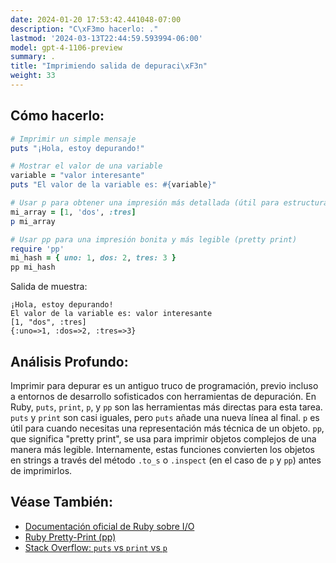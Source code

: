 ```yaml
---
date: 2024-01-20 17:53:42.441048-07:00
description: "C\xF3mo hacerlo: ."
lastmod: '2024-03-13T22:44:59.593994-06:00'
model: gpt-4-1106-preview
summary: .
title: "Imprimiendo salida de depuraci\xF3n"
weight: 33
---
```


## Cómo hacerlo:
```ruby
# Imprimir un simple mensaje
puts "¡Hola, estoy depurando!"

# Mostrar el valor de una variable
variable = "valor interesante"
puts "El valor de la variable es: #{variable}"

# Usar p para obtener una impresión más detallada (útil para estructuras de datos)
mi_array = [1, 'dos', :tres]
p mi_array

# Usar pp para una impresión bonita y más legible (pretty print)
require 'pp'
mi_hash = { uno: 1, dos: 2, tres: 3 }
pp mi_hash
```

Salida de muestra:
```
¡Hola, estoy depurando!
El valor de la variable es: valor interesante
[1, "dos", :tres]
{:uno=>1, :dos=>2, :tres=>3}
```

## Análisis Profundo:
Imprimir para depurar es un antiguo truco de programación, previo incluso a entornos de desarrollo sofisticados con herramientas de depuración. En Ruby, `puts`, `print`, `p`, y `pp` son las herramientas más directas para esta tarea. `puts` y `print` son casi iguales, pero `puts` añade una nueva línea al final. `p` es útil para cuando necesitas una representación más técnica de un objeto. `pp`, que significa "pretty print", se usa para imprimir objetos complejos de una manera más legible. Internamente, estas funciones convierten los objetos en strings a través del método `.to_s` o `.inspect` (en el caso de `p` y `pp`) antes de imprimirlos.

## Véase También:
- [Documentación oficial de Ruby sobre I/O](https://ruby-doc.org/core-3.0.0/IO.html)
- [Ruby Pretty-Print (pp)](https://ruby-doc.org/stdlib-3.0.0/libdoc/pp/rdoc/PP.html)
- [Stack Overflow: `puts` vs `print` vs `p`](https://stackoverflow.com/questions/5018633/what-is-the-difference-between-print-and-puts)
